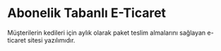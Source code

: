 # Abonelik Tabanlı E-Ticaret
Müşterilerin kedileri için aylık olarak paket teslim almalarını sağlayan e-ticaret sitesi yazılımıdır.
